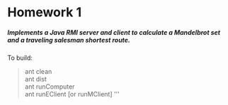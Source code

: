 # Homework 1  
##### Implements a Java RMI server and client to calculate a Mandelbrot set and a traveling salesman shortest route.  
  
To build:  
  
> ant clean  
> ant dist  
> ant runComputer  
> ant runEClient [or runMClient]
'''
